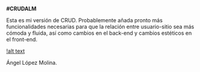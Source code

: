 **#CRUDALM**

Esta es mi versión de CRUD. Probablemente añada pronto más funcionalidades necesarias para que la relación entre usuario-sitio sea más cómoda y fluida, así como cambios en el back-end y cambios estéticos en el front-end.

[!alt text](https://github.com/almAngel/CRUD_JSP_SQL/blob/master/SCREENSHOTS/index.png)

Ángel López Molina.
